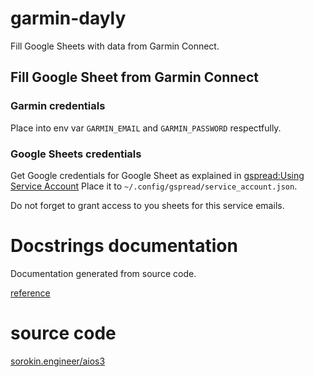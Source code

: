 # garmin-dayly

Fill Google Sheets with data from Garmin Connect.

## Fill Google Sheet from Garmin Connect

### Garmin credentials
Place into env var `GARMIN_EMAIL` and `GARMIN_PASSWORD` respectfully.

### Google Sheets credentials
Get Google credentials for Google Sheet as explained in [gspread:Using Service Account](https://docs.gspread.org/en/latest/oauth2.html#enable-api-access-for-a-project)
Place it to `~/.config/gspread/service_account.json`.

Do not forget to grant access to you sheets for this service emails.

# Docstrings documentation

Documentation generated from source code.

[reference](docstrings/)

# source code

[sorokin.engineer/aios3](https://github.com/andgineer/garmin-daily)

